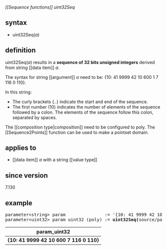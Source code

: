 *[[Sequence functions]] uint32Seq*

## syntax

- uint32Seq(*a*)

## definition

uint32Seq(*a*) results in a **sequence of 32 bits unsigned integers** derived from string [[data item]] *a*.

The syntax for string [[argument]] *a* need to be: {10: 41 9999 42 10 600 1 7 116 0 110}.

In this string:
- The curly brackets {..} indicate the start and end of the sequence.
- The first number (10) indicates the number of elements of the sequence followed by a colon. The elements of the sequence follow this colon, separated by spaces.

The [[composition type|composition]] need to be configured to poly. The [[Sequence2Points]] function can be used to make a pointset domain.

## applies to

- [[data item]] *a* with a string [[value type]]

## since version

7.130

## example
<pre>
parameter&lt;string&gt; param               := '{10: 41 9999 42 10 600 1 7 116 0 110}';
parameter&lt;uint32&gt; param_uint32 (poly) := <B>uint32Seq(</B>source/param<B>)</B>;
</pre>

| param_uint32                           |
|----------------------------------------|
| **{10: 41 9999 42 10 600 7 116 0 110}**|
